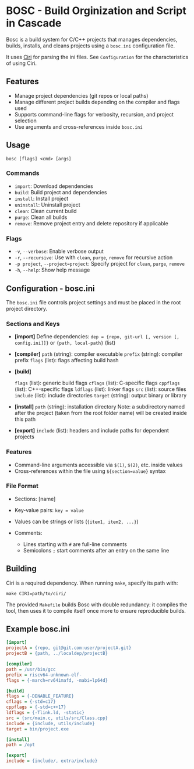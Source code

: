 # BOSC - Build Orginization and Script in Cascade

Bosc is a build system for C/C++ projects that manages dependencies, builds, installs, and cleans projects using a `bosc.ini` configuration file.

It uses [Ciri](https://github.com/marc24force/ciri.git) for parsing the ini files.
See `Configuration` for the characteristics of using Ciri.

## Features

* Manage project dependencies (git repos or local paths)
* Manage different project builds depending on the compiler and flags used
* Supports command-line flags for verbosity, recursion, and project selection
* Use arguments and cross-references inside `bosc.ini`

## Usage

```
bosc [flags] <cmd> [args]
```

### Commands

* `import`: Download dependencies
* `build`: Build project and dependencies
* `install`: Install project
* `uninstall`: Uninstall project
* `clean`: Clean current build
* `purge`: Clean all builds
* `remove`: Remove project entry and delete repository if applicable

### Flags

* `-v`, `--verbose`: Enable verbose output
* `-r`, `--recursive`: Use with `clean`, `purge`, `remove` for recursive action
* `-p project`, `--project=project`: Specify project for `clean`, `purge`, `remove`
* `-h`, `--help`: Show help message

## Configuration - bosc.ini

The `bosc.ini` file controls project settings and must be placed in the root project directory.

### Sections and Keys

* **\[import]**
  Define dependencies:
  `dep = {repo, git-url [, version [, config.ini]]}` or `{path, local-path}` (list)

* **\[compiler]**
  `path` (string): compiler executable
  `prefix` (string): compiler prefix
  `flags` (list): flags affecting build hash

* **\[build]**

  `flags` (list): generic build flags
  `cflags` (list): C-specific flags
  `cppflags` (list): C++-specific flags
  `ldflags` (list): linker flags
  `src` (list): source files
  `include` (list): include directories
  `target` (string): output binary or library

* **\[install]**
  `path` (string): installation directory
  Note: a subdirectory named after the project (taken from the root folder name) will be created inside this path

* **\[export]**
  `include` (list): headers and include paths for dependent projects

### Features

* Command-line arguments accessible via `$(1)`, `$(2)`, etc. inside values
* Cross-references within the file using `${section=value}` syntax

### File Format

* Sections: [name]
* Key-value pairs: `key = value`
* Values can be strings or lists (`{item1, item2, ...}`)
* Comments:

  * Lines starting with `#` are full-line comments
  * Semicolons `;` start comments after an entry on the same line

## Building

Ciri is a required dependency. When running `make`, specify its path with:

```
make CIRI=path/to/ciri/
```

The provided `Makefile` builds Bosc with double redundancy: it compiles the tool, then uses it to compile itself once more to ensure reproducible builds.

## Example bosc.ini

```ini
[import]
projectA = {repo, git@git.com:user/projectA.git}
projectB = {path, ../localdep/projectB}

[compiler]
path = /usr/bin/gcc
prefix = riscv64-unknown-elf-
flags = {-march=rv64imafd, -mabi=lp64d}

[build]
flags = {-DENABLE_FEATURE}
cflags = {-std=c17}
cppflags = {-std=c++17}
ldflags = {-Tlink.ld, -static}
src = {src/main.c, utils/src/Class.cpp}
include = {include, utils/include}
target = bin/project.exe

[install]
path = /opt

[export]
include = {include/, extra/include}

